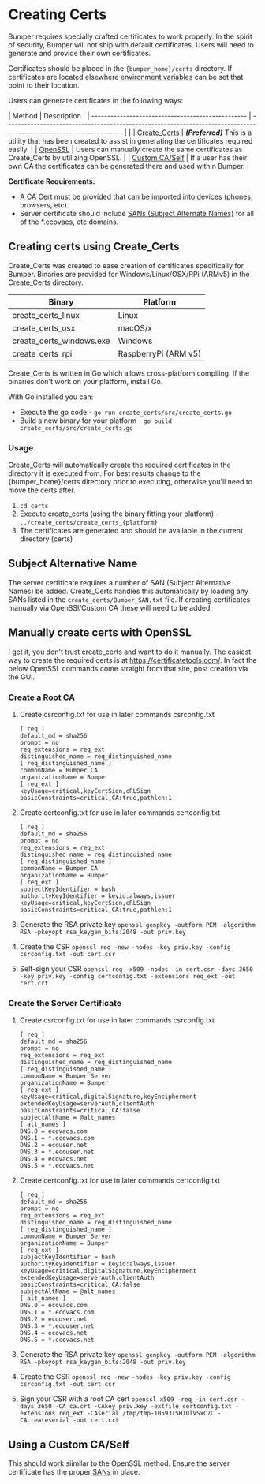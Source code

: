 # Creating Certs

Bumper requires specially crafted certificates to work properly.  In the spirit of security, Bumper will not ship with default certificates.  Users will need to generate and provide their own certificates.  

Certificates should be placed in the `{bumper_home}/certs` directory.  If certificates are located elsewhere [environment variables](Env_Var.md) can be set that point to their location.

Users can generate certificates in the following ways:

| Method                                            | Description                                                                                                         |
| ------------------------------------------------- | ------------------------------------------------------------------------------------------------------------------- |  |
| [Create_Certs](#creating-certs-using-createcerts) | ***(Preferred)*** This is a utility that has been created to assist in generating the certificates required easily. |
| [OpenSSL](#manually-create-certs-with-openssl)    | Users can manually create the same certificates as Create_Certs by utilizing OpenSSL.                               |
| [Custom CA/Self](#using-a-custom-caself)          | If a user has their own CA the certificates can be generated there and used within Bumper.                          |

**Certificate Requirements:**

* A CA Cert must be provided that can be imported into devices (phones, browsers, etc).
* Server certificate should include [SANs (Subject Alternate Names)](#subject-alternative-name) for all of the *.ecovacs, etc domains.

## Creating certs using Create_Certs

Create_Certs was created to ease creation of certificates specifically for Bumper.  Binaries are provided for Windows/Linux/OSX/RPi (ARMv5) in the Create_Certs directory.

| Binary                   | Platform             |
| ------------------------ | -------------------- |
| create_certs_linux       | Linux                |
| create_certs_osx         | macOS/x              |
| create_certs_windows.exe | Windows              |
| create_certs_rpi         | RaspberryPi (ARM v5) |

Create_Certs is written in Go which allows cross-platform compiling. If the binaries don't work on your platform, install Go. 

With Go installed you can:
* Execute the go code - `go run create_certs/src/create_certs.go` 
* Build a new binary for your platform - `go build create_certs/src/create_certs.go`

### Usage

Create_Certs will automatically create the required certificates in the directory it is executed from.  For best results change to the {bumper_home}/certs directory prior to executing, otherwise you'll need to move the certs after.

1. `cd certs`
2. Execute create_certs (using the binary fitting your platform) - `../create_certs/create_certs_{platform}`
3. The certificates are generated and should be available in the current directory (certs)

## Subject Alternative Name

The server certificate requires a number of SAN (Subject Alternative Names) be added.  Create_Certs handles this automatically by loading any SANs listed in the `create_certs/Bumper_SAN.txt` file.  If creating certificates manually via OpenSSl/Custom CA these will need to be added.

## Manually create certs with OpenSSL

I get it, you don't trust create_certs and want to do it manually.  The easiest way to create the required certs is at https://certificatetools.com/.  In fact the below OpenSSL commands come straight from that site, post creation via the GUI.

### Create a Root CA

1. Create csrconfig.txt for use in later commands
    csrconfig.txt
    ````
    [ req ]
    default_md = sha256
    prompt = no
    req_extensions = req_ext
    distinguished_name = req_distinguished_name
    [ req_distinguished_name ]
    commonName = Bumper CA
    organizationName = Bumper
    [ req_ext ]
    keyUsage=critical,keyCertSign,cRLSign
    basicConstraints=critical,CA:true,pathlen:1
    ````

1. Create certconfig.txt for use in later commands
    certconfig.txt
    ````
    [ req ]
    default_md = sha256
    prompt = no
    req_extensions = req_ext
    distinguished_name = req_distinguished_name
    [ req_distinguished_name ]
    commonName = Bumper CA
    organizationName = Bumper
    [ req_ext ]
    subjectKeyIdentifier = hash
    authorityKeyIdentifier = keyid:always,issuer
    keyUsage=critical,keyCertSign,cRLSign
    basicConstraints=critical,CA:true,pathlen:1
    ````

1. Generate the RSA private key 
`openssl genpkey -outform PEM -algorithm RSA -pkeyopt rsa_keygen_bits:2048 -out priv.key`

1. Create the CSR
`openssl req -new -nodes -key priv.key -config csrconfig.txt -out cert.csr`

1. Self-sign your CSR
`openssl req -x509 -nodes -in cert.csr -days 3650 -key priv.key -config certconfig.txt -extensions req_ext -out cert.crt`

### Create the Server Certificate

1. Create csrconfig.txt for use in later commands
    csrconfig.txt
    ````
    [ req ]
    default_md = sha256
    prompt = no
    req_extensions = req_ext
    distinguished_name = req_distinguished_name
    [ req_distinguished_name ]
    commonName = Bumper Server
    organizationName = Bumper
    [ req_ext ]
    keyUsage=critical,digitalSignature,keyEncipherment
    extendedKeyUsage=serverAuth,clientAuth
    basicConstraints=critical,CA:false
    subjectAltName = @alt_names
    [ alt_names ]
    DNS.0 = ecovacs.com
    DNS.1 = *.ecovacs.com
    DNS.2 = ecouser.net
    DNS.3 = *.ecouser.net
    DNS.4 = ecovacs.net
    DNS.5 = *.ecovacs.net
    ````

1. Create certconfig.txt for use in later commands
    certconfig.txt
    ````
    [ req ]
    default_md = sha256
    prompt = no
    req_extensions = req_ext
    distinguished_name = req_distinguished_name
    [ req_distinguished_name ]
    commonName = Bumper Server
    organizationName = Bumper
    [ req_ext ]
    subjectKeyIdentifier = hash
    authorityKeyIdentifier = keyid:always,issuer
    keyUsage=critical,digitalSignature,keyEncipherment
    extendedKeyUsage=serverAuth,clientAuth
    basicConstraints=critical,CA:false
    subjectAltName = @alt_names
    [ alt_names ]
    DNS.0 = ecovacs.com
    DNS.1 = *.ecovacs.com
    DNS.2 = ecouser.net
    DNS.3 = *.ecouser.net
    DNS.4 = ecovacs.net
    DNS.5 = *.ecovacs.net
    ````

1. Generate the RSA private key
`openssl genpkey -outform PEM -algorithm RSA -pkeyopt rsa_keygen_bits:2048 -out priv.key`

1. Create the CSR
`openssl req -new -nodes -key priv.key -config csrconfig.txt -out cert.csr`

1. Sign your CSR with a root CA cert
`openssl x509 -req -in cert.csr -days 3650 -CA ca.crt -CAkey priv.key -extfile certconfig.txt -extensions req_ext -CAserial /tmp/tmp-10593TSH1OlVSxC7C -CAcreateserial -out cert.crt`

## Using a Custom CA/Self

This should work siimilar to the OpenSSL method.  Ensure the server certificate has the proper [SANs](#subject-alternative-name) in place.